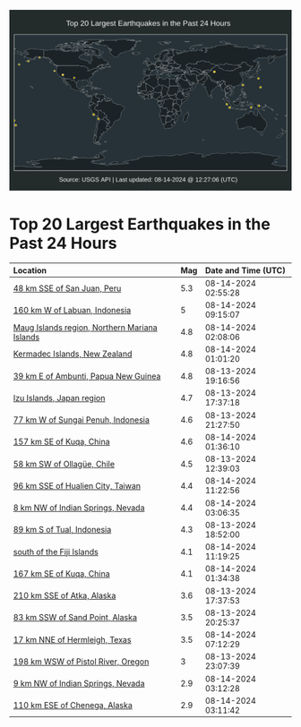 ![Map](./map.png)

# Top 20 Largest Earthquakes in the Past 24 Hours

| Location | Mag | Date and Time (UTC) |
|:---|:---|:---|
| [48 km SSE of San Juan, Peru](https://earthquake.usgs.gov/earthquakes/eventpage/us6000njz1) | 5.3 | 08-14-2024 02:55:28 |
| [160 km W of Labuan, Indonesia](https://earthquake.usgs.gov/earthquakes/eventpage/us6000nk1m) | 5 | 08-14-2024 09:15:07 |
| [Maug Islands region, Northern Mariana Islands](https://earthquake.usgs.gov/earthquakes/eventpage/us6000njyu) | 4.8 | 08-14-2024 02:08:06 |
| [Kermadec Islands, New Zealand](https://earthquake.usgs.gov/earthquakes/eventpage/us6000njyc) | 4.8 | 08-14-2024 01:01:20 |
| [39 km E of Ambunti, Papua New Guinea](https://earthquake.usgs.gov/earthquakes/eventpage/us6000njwl) | 4.8 | 08-13-2024 19:16:56 |
| [Izu Islands, Japan region](https://earthquake.usgs.gov/earthquakes/eventpage/us6000njv7) | 4.7 | 08-13-2024 17:37:18 |
| [77 km W of Sungai Penuh, Indonesia](https://earthquake.usgs.gov/earthquakes/eventpage/us6000njxr) | 4.6 | 08-13-2024 21:27:50 |
| [157 km SE of Kuqa, China](https://earthquake.usgs.gov/earthquakes/eventpage/us6000njyi) | 4.6 | 08-14-2024 01:36:10 |
| [58 km SW of Ollagüe, Chile](https://earthquake.usgs.gov/earthquakes/eventpage/us6000nju3) | 4.5 | 08-13-2024 12:39:03 |
| [96 km SSE of Hualien City, Taiwan](https://earthquake.usgs.gov/earthquakes/eventpage/us6000nk2b) | 4.4 | 08-14-2024 11:22:56 |
| [8 km NW of Indian Springs, Nevada](https://earthquake.usgs.gov/earthquakes/eventpage/nn00882322) | 4.4 | 08-14-2024 03:06:35 |
| [89 km S of Tual, Indonesia](https://earthquake.usgs.gov/earthquakes/eventpage/us6000njwf) | 4.3 | 08-13-2024 18:52:00 |
| [south of the Fiji Islands](https://earthquake.usgs.gov/earthquakes/eventpage/us6000nk29) | 4.1 | 08-14-2024 11:19:25 |
| [167 km SE of Kuqa, China](https://earthquake.usgs.gov/earthquakes/eventpage/us6000njyh) | 4.1 | 08-14-2024 01:34:38 |
| [210 km SSE of Atka, Alaska](https://earthquake.usgs.gov/earthquakes/eventpage/ak024ae1sukb) | 3.6 | 08-13-2024 17:37:53 |
| [83 km SSW of Sand Point, Alaska](https://earthquake.usgs.gov/earthquakes/eventpage/us6000njx4) | 3.5 | 08-13-2024 20:25:37 |
| [17 km NNE of Hermleigh, Texas](https://earthquake.usgs.gov/earthquakes/eventpage/tx2024pxly) | 3.5 | 08-14-2024 07:12:29 |
| [198 km WSW of Pistol River, Oregon](https://earthquake.usgs.gov/earthquakes/eventpage/us6000njxy) | 3 | 08-13-2024 23:07:39 |
| [9 km NW of Indian Springs, Nevada](https://earthquake.usgs.gov/earthquakes/eventpage/nn00882329) | 2.9 | 08-14-2024 03:12:28 |
| [110 km ESE of Chenega, Alaska](https://earthquake.usgs.gov/earthquakes/eventpage/ak024afguj3j) | 2.9 | 08-14-2024 03:11:42 |
